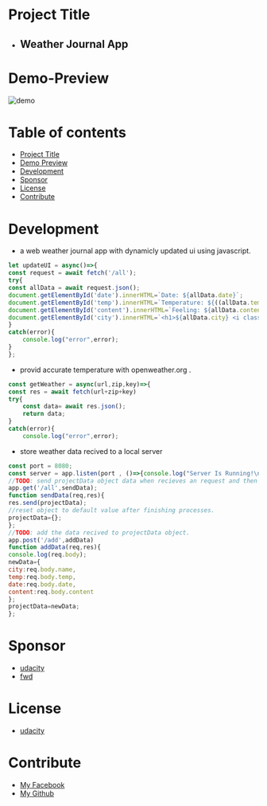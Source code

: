 
# Project Title 
- ## Weather Journal App
# Demo-Preview
![demo](https://i.ibb.co/tC6bcN9/Screenshot-20221112-020117.png)
# Table of contents 
* [Project Title](#project-title)
* [Demo Preview](#demo-preview)
* [Development](#development)
* [Sponsor](#sponsor)
* [License](#license)
* [Contribute](#contribute)
# Development
* a web weather journal app with dynamicly updated ui using javascript.
```javascript
let updateUI = async()=>{
const request = await fetch('/all');
try{
const allData = await request.json();
document.getElementById('date').innerHTML=`Date: ${allData.date}`;
document.getElementById('temp').innerHTML=`Temperature: ${((allData.temp)-275).toFixed()} C°`
document.getElementById('content').innerHTML=`Feeling: ${allData.content}`
document.getElementById('city').innerHTML=`<h1>${allData.city} <i class="fa-solid fa-earth-americas"></i></h1>`
}
catch(error){
    console.log("error",error);
}
};

```
* provid accurate temperature with openweather.org .
```javascript
const getWeather = async(url,zip,key)=>{
const res = await fetch(url+zip+key)
try{
    const data= await res.json();
    return data;
}
catch(error){
    console.log("error",error);
```
* store weather data recived to a local server
```javascript
const port = 8080;
const server = app.listen(port , ()=>{console.log("Server Is Running!\nClick http://localhost:8080/ To View.")});
//TODO: send projectData object data when recieves an request and then reset the object.
app.get('/all',sendData);
function sendData(req,res){
res.send(projectData);
//reset object to default value after finishing processes.
projectData={};
};
//TODO: add the data recived to projectData object.
app.post('/add',addData)
function addData(req,res){
console.log(req.body);
newData={
city:req.body.name,
temp:req.body.temp,
date:req.body.date,
content:req.body.content
};
projectData=newData;
};
```
# Sponsor 
* [udacity](https://www.udacity.com/)
* [fwd](https://egfwd.com/)
# License 
* [udacity](https://www.udacity.com/)
# Contribute 
* [My Facebook](https://www.facebook.com/ayman.yasser.39/)
* [My Github](https://github.com/AymanYasser242)